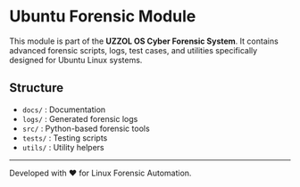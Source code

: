 # Ubuntu Forensic Module

This module is part of the **UZZOL OS Cyber Forensic System**. It contains advanced forensic scripts, logs, test cases, and utilities specifically designed for Ubuntu Linux systems.

## Structure
- `docs/` : Documentation
- `logs/` : Generated forensic logs
- `src/` : Python-based forensic tools
- `tests/` : Testing scripts
- `utils/` : Utility helpers

---

Developed with ❤️ for Linux Forensic Automation.
